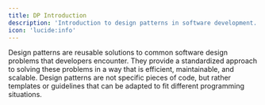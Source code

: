 ```yaml
---
title: DP Introduction
description: 'Introduction to design patterns in software development.'
icon: 'lucide:info'
---
```


Design patterns are reusable solutions to common software design problems that developers encounter. They provide a standardized approach to solving these problems in a way that is efficient, maintainable, and scalable. Design patterns are not specific pieces of code, but rather templates or guidelines that can be adapted to fit different programming situations.
